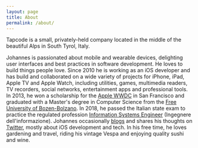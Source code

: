 ```yaml
---
layout: page
title: About
permalink: /about/
---
```


Tapcode is a small, privately-held company located in the middle of the beautiful Alps in South Tyrol, Italy.

Johannes is passionated about mobile and wearable devices, delighting user interfaces and best practices in software development. He loves to build things people love. Since 2010 he is working as an iOS developer and has build and collaborated on a wide variety of projects for iPhone, iPad, Apple TV and Apple Watch, including utilities, games, multimedia readers, TV recorders, social networks, entertainment apps and professional tools. In 2013, he won a scholarship for the [Apple WWDC](https://developer.apple.com/wwdc/) in San Francisco and graduated with a Master's degree in Computer Science from the [Free University of Bozen-Bolzano](https://www.unibz.it/en/faculties/computer-science/master-computer-science/). In 2018, he passed the Italian state exam to practice the regulated profession [Information Systems Engineer](http://ec.europa.eu/growth/tools-databases/regprof/index.cfm?action=regprof&id_regprof=3819) (Ingegnere dell'informazione). Johannes occasionally [blogs](http://tapcode.co/blog) and shares his thoughts on [Twitter](http://twitter.com/ersjoh), mostly about iOS development and tech. In his free time, he loves gardening and travel, riding his vintage Vespa and enjoying quality sushi and wine.
